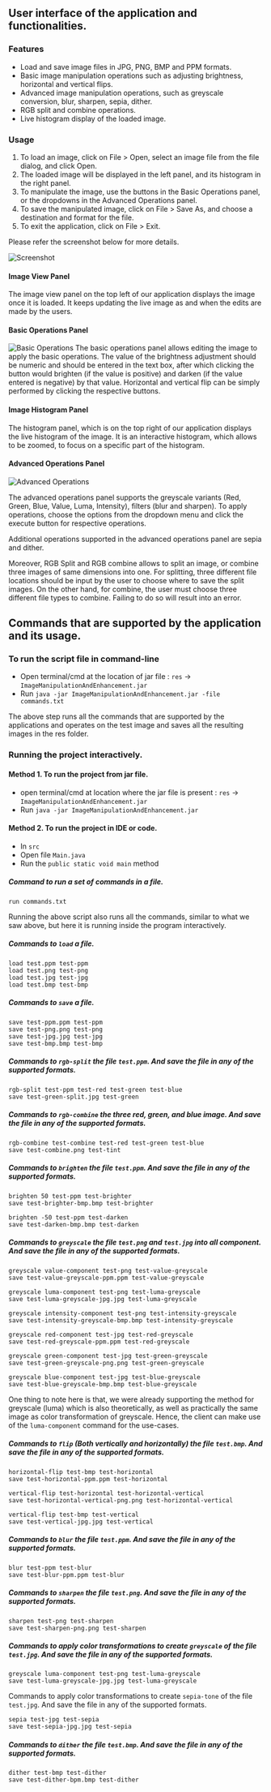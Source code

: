 ## User interface of the application and functionalities.

### Features

- Load and save image files in JPG, PNG, BMP and PPM formats.
- Basic image manipulation operations such as adjusting brightness, horizontal and vertical flips.
- Advanced image manipulation operations, such as greyscale conversion, blur, sharpen,
  sepia, dither.
- RGB split and combine operations.
- Live histogram display of the loaded image.

### Usage

1. To load an image, click on File > Open, select an image file from the file dialog, and click
   Open.
2. The loaded image will be displayed in the left panel, and its histogram in the right panel.
3. To manipulate the image, use the buttons in the Basic Operations panel, or the dropdowns in
   the Advanced Operations panel.
4. To save the manipulated image, click on File > Save As, and choose a destination and format for
   the file.
5. To exit the application, click on File > Exit.

Please refer the screenshot below for more details.

![Screenshot](https://imgur.com/7Tl73Xc.png)

#### Image View Panel

The image view panel on the top left of our application displays the image once it is loaded. It
keeps updating the live image as and when the edits are made by the users.

#### Basic Operations Panel

![Basic Operations](https://imgur.com/Nde0ELm.png)
The basic operations panel allows editing the image to apply the basic operations. The value of
the brightness adjustment should be numeric and should be entered in the text box, after which
clicking the button would brighten (if the value is positive) and darken (if the value entered
is negative) by that value. Horizontal and vertical flip can be simply performed by clicking the
respective buttons.

#### Image Histogram Panel

The histogram panel, which is on the top right of our application displays the live histogram of
the image. It is an interactive histogram, which allows to be zoomed, to focus on a specific
part of the histogram.

#### Advanced Operations Panel

![Advanced Operations](https://imgur.com/dFFgHqQ.png)

The advanced operations panel supports the greyscale variants (Red, Green, Blue, Value, Luma,
Intensity), filters (blur and sharpen). To apply operations, choose the options from the
dropdown menu and click the execute button for respective operations.

Additional operations supported in the advanced operations panel are sepia and dither.

Moreover, RGB Split and RGB combine allows to split an image, or combine three images of same
dimensions into one. For splitting, three different file locations should be input by the user
to choose where to save the split images. On the other hand, for combine, the user must choose
three different file types to combine. Failing to do so will result into an error.

## Commands that are supported by the application and its usage.

### To run the script file in command-line

* Open terminal/cmd at the location of jar file : `res` ->
  `ImageManipulationAndEnhancement.jar`<br>
* Run `java -jar ImageManipulationAndEnhancement.jar -file commands.txt`

The above step runs all the commands that are supported by the applications and operates
on the test image and saves all the resulting images in the res folder.

### Running the project interactively.

#### Method 1. To run the project from jar file.

* open terminal/cmd at location where the jar file is present : `res` ->
  `ImageManipulationAndEnhancement.jar`<br>
* Run `java -jar ImageManipulationAndEnhancement.jar`

#### Method 2. To run the project in IDE or code.

* In `src`
* Open file `Main.java`
* Run the `public static void main` method

##### Command to run a set of commands in a file.

```
run commands.txt
```

Running the above script also runs all the commands, similar to what we saw above, but here it
is running inside the program interactively.

##### Commands to `load` a file.

```
load test.ppm test-ppm
load test.png test-png
load test.jpg test-jpg
load test.bmp test-bmp
```

##### Commands to `save` a file.

```
save test-ppm.ppm test-ppm
save test-png.png test-png
save test-jpg.jpg test-jpg
save test-bmp.bmp test-bmp
```

##### Commands to `rgb-split` the file `test.ppm`. And save the file in any of the supported formats.

```
rgb-split test-ppm test-red test-green test-blue
save test-green-split.jpg test-green
```

##### Commands to `rgb-combine` the three red, green, and blue image. And save the file in any of the supported formats.

```
rgb-combine test-combine test-red test-green test-blue
save test-combine.png test-tint
```

##### Commands to `brighten` the file `test.ppm`. And save the file in any of the supported formats.

```
brighten 50 test-ppm test-brighter
save test-brighter-bmp.bmp test-brighter
```

```
brighten -50 test-ppm test-darken
save test-darken-bmp.bmp test-darken
```

##### Commands to `greyscale` the file `test.png` and `test.jpg` into all component. And save the file in any of the supported formats.

```
greyscale value-component test-png test-value-greyscale
save test-value-greyscale-ppm.ppm test-value-greyscale

greyscale luma-component test-png test-luma-greyscale
save test-luma-greyscale-jpg.jpg test-luma-greyscale

greyscale intensity-component test-png test-intensity-greyscale
save test-intensity-greyscale-bmp.bmp test-intensity-greyscale

greyscale red-component test-jpg test-red-greyscale
save test-red-greyscale-ppm.ppm test-red-greyscale

greyscale green-component test-jpg test-green-greyscale
save test-green-greyscale-png.png test-green-greyscale

greyscale blue-component test-jpg test-blue-greyscale
save test-blue-greyscale-bmp.bmp test-blue-greyscale
```

One thing to note here is that, we were already supporting the method for greyscale (luma) which
is also theoretically, as well as practically the same image as color transformation of
greyscale. Hence, the client can make use of the `luma-component` command for the use-cases.

##### Commands to `flip` (Both vertically and horizontally) the file `test.bmp`. And save the file in any of the supported formats.

```
horizontal-flip test-bmp test-horizontal
save test-horizontal-ppm.ppm test-horizontal

vertical-flip test-horizontal test-horizontal-vertical
save test-horizontal-vertical-png.png test-horizontal-vertical

vertical-flip test-bmp test-vertical
save test-vertical-jpg.jpg test-vertical
```

##### Commands to `blur` the file `test.ppm`. And save the file in any of the supported formats.

```
blur test-ppm test-blur
save test-blur-ppm.ppm test-blur
```

##### Commands to `sharpen` the file `test.png`. And save the file in any of the supported formats.

```
sharpen test-png test-sharpen
save test-sharpen-png.png test-sharpen
```

##### Commands to apply color transformations to create `greyscale` of the file `test.jpg`. And save the file in any of the supported formats.

```
greyscale luma-component test-png test-luma-greyscale
save test-luma-greyscale-jpg.jpg test-luma-greyscale
```

Commands to apply color transformations to create `sepia-tone` of the file `test.jpg`. And save the
file in any of the supported formats.

```
sepia test-jpg test-sepia
save test-sepia-jpg.jpg test-sepia
```

##### Commands to `dither` the file `test.bmp`. And save the file in any of the supported formats.

```
dither test-bmp test-dither
save test-dither-bpm.bmp test-dither
```

